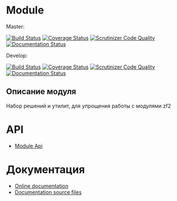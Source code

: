 # Module

Master:

[![Build Status](https://travis-ci.org/nnx-framework/module.svg?branch=master)](https://travis-ci.org/nnx-framework/module)
[![Coverage Status](https://coveralls.io/repos/github/nnx-framework/module/badge.svg?branch=master)](https://coveralls.io/github/nnx-framework/module?branch=master)
[![Scrutinizer Code Quality](https://scrutinizer-ci.com/g/nnx-framework/module/badges/quality-score.png?b=master)](https://scrutinizer-ci.com/g/nnx-framework/module/?branch=master)
[![Documentation Status](https://readthedocs.org/projects/module/badge/?version=master)](http://module.readthedocs.org/ru/latest/?badge=master)

Develop:

[![Build Status](https://travis-ci.org/nnx-framework/module.svg?branch=dev)](https://travis-ci.org/nnx-framework/module)
[![Coverage Status](https://coveralls.io/repos/github/nnx-framework/module/badge.svg?branch=dev)](https://coveralls.io/github/nnx-framework/module?branch=dev)
[![Scrutinizer Code Quality](https://scrutinizer-ci.com/g/nnx-framework/module/badges/quality-score.png?b=dev)](https://scrutinizer-ci.com/g/nnx-framework/module/?branch=dev)
[![Documentation Status](https://readthedocs.org/projects/module/badge/?version=dev)](http://module.readthedocs.org/ru/latest/?badge=dev)


## Описание модуля

Набор решений и утилит, для упрощения работы с модулями zf2


# API
- [Module Api](API.md)

# Документация
- [Online documentation](http://module.readthedocs.org/ru/latest/)
- [Documentation source files](doc/book/ru/)
